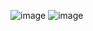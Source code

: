 ![image](https://github.com/Md-Rifat-Islam/Salam_with-Islam/assets/73377455/a1ec0abf-c224-4475-9e3e-f6ca6caa6836)
![image](https://github.com/Md-Rifat-Islam/Salam_with-Islam/assets/73377455/038073eb-542e-4ce8-886d-f76c5b2a6240)
